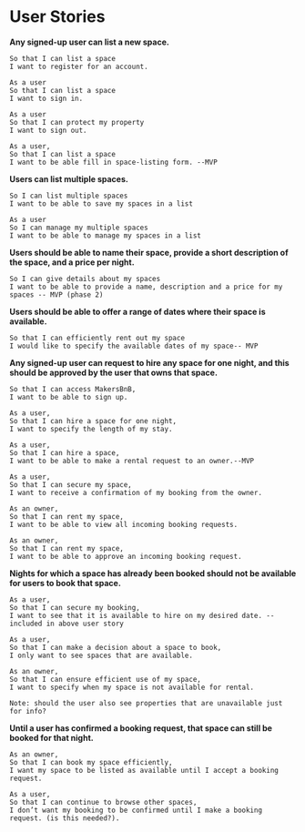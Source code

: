 # User Stories

**Any signed-up user can list a new space.**

```As a user
So that I can list a space
I want to register for an account.

As a user
So that I can list a space
I want to sign in.

As a user
So that I can protect my property
I want to sign out.

As a user,
So that I can list a space
I want to be able fill in space-listing form. --MVP
```

**Users can list multiple spaces.**
```As a user
So I can list multiple spaces
I want to be able to save my spaces in a list

As a user
So I can manage my multiple spaces
I want to be able to manage my spaces in a list
```

**Users should be able to name their space, provide a short description of the space, and a price per night.**

```As a user
So I can give details about my spaces
I want to be able to provide a name, description and a price for my spaces -- MVP (phase 2)
```

**Users should be able to offer a range of dates where their space is available.**

```As a user
So that I can efficiently rent out my space
I would like to specify the available dates of my space-- MVP
```

**Any signed-up user can request to hire any space for one night, and this should be approved by the user that owns that space.**

```As a user,
So that I can access MakersBnB,
I want to be able to sign up.

As a user,
So that I can hire a space for one night,
I want to specify the length of my stay.

As a user,
So that I can hire a space,
I want to be able to make a rental request to an owner.--MVP

As a user,
So that I can secure my space,
I want to receive a confirmation of my booking from the owner.

As an owner,
So that I can rent my space,
I want to be able to view all incoming booking requests.

As an owner,
So that I can rent my space,
I want to be able to approve an incoming booking request.
```

**Nights for which a space has already been booked should not be available for users to book that space.**

```
As a user,
So that I can secure my booking,
I want to see that it is available to hire on my desired date. -- included in above user story

As a user,
So that I can make a decision about a space to book,
I only want to see spaces that are available.

As an owner,
So that I can ensure efficient use of my space,
I want to specify when my space is not available for rental.

Note: should the user also see properties that are unavailable just for info?
```

**Until a user has confirmed a booking request, that space can still be booked for that night.**

```
As an owner,
So that I can book my space efficiently,
I want my space to be listed as available until I accept a booking request.

As a user,
So that I can continue to browse other spaces,
I don’t want my booking to be confirmed until I make a booking request. (is this needed?).
```
